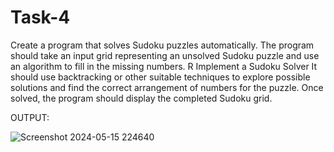 # Task-4
Create a program that solves Sudoku
puzzles automatically. The program
should take an input grid representing
an unsolved Sudoku puzzle and use an
algorithm to fill in the missing numbers.
R
Implement a
Sudoku Solver
It should use backtracking or other
suitable techniques to explore possible
solutions and find the correct
arrangement of numbers for the puzzle.
Once solved, the program should
display the completed Sudoku grid.

OUTPUT:

![Screenshot 2024-05-15 224640](https://github.com/Vyxxhu/Task-4/assets/149455773/cea2c57a-32d3-4189-9366-5cf8a632b4a2)



